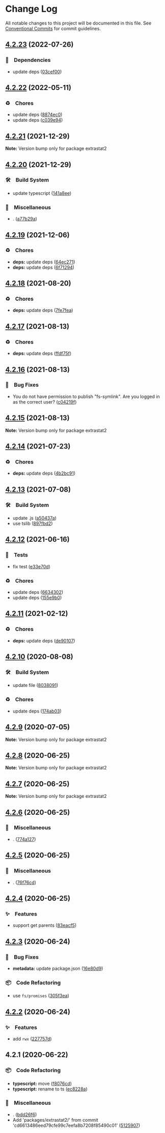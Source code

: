 # Change Log

All notable changes to this project will be documented in this file.
See [Conventional Commits](https://conventionalcommits.org) for commit guidelines.

## [4.2.23](https://github.com/bluelovers/ws-iconv/compare/extrastat2@4.2.22...extrastat2@4.2.23) (2022-07-26)


### 📌　Dependencies

* update deps ([03cef00](https://github.com/bluelovers/ws-iconv/commit/03cef00e69370e3353f352fa6f2d154c06bacce8))





## [4.2.22](https://github.com/bluelovers/ws-iconv/compare/extrastat2@4.2.21...extrastat2@4.2.22) (2022-05-11)


### ♻️　Chores

* update deps ([8874ec0](https://github.com/bluelovers/ws-iconv/commit/8874ec0576dc65e55d6710c61a1dc67e3142fa8f))
* update deps ([c039e94](https://github.com/bluelovers/ws-iconv/commit/c039e942f8562c9fdbba4e8d50c19afc20cc687f))





## [4.2.21](https://github.com/bluelovers/ws-iconv/compare/extrastat2@4.2.20...extrastat2@4.2.21) (2021-12-29)

**Note:** Version bump only for package extrastat2





## [4.2.20](https://github.com/bluelovers/ws-iconv/compare/extrastat2@4.2.19...extrastat2@4.2.20) (2021-12-29)


### 🛠　Build System

* update typescript ([141a8ee](https://github.com/bluelovers/ws-iconv/commit/141a8eefbaeeb45f235f5cdceadaeaeb05d9acc7))


### 🔖　Miscellaneous

* . ([a77b29a](https://github.com/bluelovers/ws-iconv/commit/a77b29ae69eb4e0c87d5120618c699273637510a))





## [4.2.19](https://github.com/bluelovers/ws-iconv/compare/extrastat2@4.2.18...extrastat2@4.2.19) (2021-12-06)


### ♻️　Chores

* **deps:** update deps ([64ec271](https://github.com/bluelovers/ws-iconv/commit/64ec2718aaa422a5d8761198824886410200c47f))
* **deps:** update deps ([6f71294](https://github.com/bluelovers/ws-iconv/commit/6f712943603f8e19ac85a365c96dc5f510ada784))





## [4.2.18](https://github.com/bluelovers/ws-iconv/compare/extrastat2@4.2.17...extrastat2@4.2.18) (2021-08-20)


### ♻️　Chores

* **deps:** update deps ([7fe7fea](https://github.com/bluelovers/ws-iconv/commit/7fe7fea53c990502a84ce990eed4a4ad346a0524))





## [4.2.17](https://github.com/bluelovers/ws-iconv/compare/extrastat2@4.2.16...extrastat2@4.2.17) (2021-08-13)


### ♻️　Chores

* **deps:** update deps ([ffdf75f](https://github.com/bluelovers/ws-iconv/commit/ffdf75f27917b2698690436b66df040f2cc5cebc))





## [4.2.16](https://github.com/bluelovers/ws-iconv/compare/extrastat2@4.2.15...extrastat2@4.2.16) (2021-08-13)


### 🐛　Bug Fixes

* You do not have permission to publish "fs-symlink". Are you logged in as the correct user? ([c04219f](https://github.com/bluelovers/ws-iconv/commit/c04219fd4047650db80e3915997dcfacdc7f7700))





## [4.2.15](https://github.com/bluelovers/ws-iconv/compare/extrastat2@4.2.14...extrastat2@4.2.15) (2021-08-13)

**Note:** Version bump only for package extrastat2





## [4.2.14](https://github.com/bluelovers/ws-iconv/compare/extrastat2@4.2.13...extrastat2@4.2.14) (2021-07-23)


### ♻️　Chores

* **deps:** update deps ([4b2bc91](https://github.com/bluelovers/ws-iconv/commit/4b2bc919ffe997c6f6ec01111f54041ee15fecc8))





## [4.2.13](https://github.com/bluelovers/ws-iconv/compare/extrastat2@4.2.12...extrastat2@4.2.13) (2021-07-08)


### 🛠　Build System

* update .js ([a50437a](https://github.com/bluelovers/ws-iconv/commit/a50437a84acedeabe884b56978507ee04ea90d58))
* use tslib ([897fbd2](https://github.com/bluelovers/ws-iconv/commit/897fbd2808c31f284dd368759f715c450b033e5e))





## [4.2.12](https://github.com/bluelovers/ws-iconv/compare/extrastat2@4.2.11...extrastat2@4.2.12) (2021-06-16)


### 🚨　Tests

* fix test ([e33e70d](https://github.com/bluelovers/ws-iconv/commit/e33e70ddfe12175c4dfc5eb6375a2015b147eded))


### ♻️　Chores

* update deps ([6634302](https://github.com/bluelovers/ws-iconv/commit/663430282348853158d48615db0629476a99b19a))
* update deps ([155e9b0](https://github.com/bluelovers/ws-iconv/commit/155e9b0a1aaf956c9d660dee61c59ef998b77131))





## [4.2.11](https://github.com/bluelovers/ws-iconv/compare/extrastat2@4.2.10...extrastat2@4.2.11) (2021-02-12)


### ♻️　Chores

* **deps:** update deps ([de90107](https://github.com/bluelovers/ws-iconv/commit/de90107171d57c462de9918fe0a53f64a9c92791))





## [4.2.10](https://github.com/bluelovers/ws-iconv/compare/extrastat2@4.2.9...extrastat2@4.2.10) (2020-08-08)


### 🛠　Build System

* update file ([8038091](https://github.com/bluelovers/ws-iconv/commit/8038091e90359945bc8861d4574e5a1370bdec11))


### ♻️　Chores

* update deps ([174ab03](https://github.com/bluelovers/ws-iconv/commit/174ab0300fdaf8a3ba5e130295296733ebdb1886))





## [4.2.9](https://github.com/bluelovers/ws-iconv/compare/extrastat2@4.2.8...extrastat2@4.2.9) (2020-07-05)

**Note:** Version bump only for package extrastat2





## [4.2.8](https://github.com/bluelovers/ws-iconv/compare/extrastat2@4.2.7...extrastat2@4.2.8) (2020-06-25)

**Note:** Version bump only for package extrastat2





## [4.2.7](https://github.com/bluelovers/ws-iconv/compare/extrastat2@4.2.6...extrastat2@4.2.7) (2020-06-25)

**Note:** Version bump only for package extrastat2





## [4.2.6](https://github.com/bluelovers/ws-iconv/compare/extrastat2@4.2.5...extrastat2@4.2.6) (2020-06-25)


### 🔖　Miscellaneous

* . ([774a127](https://github.com/bluelovers/ws-iconv/commit/774a127c7a8c36f9666d5cd1c0ccf5afb9ef2597))





## [4.2.5](https://github.com/bluelovers/ws-iconv/compare/extrastat2@4.2.4...extrastat2@4.2.5) (2020-06-25)


### 🔖　Miscellaneous

* . ([76f76cd](https://github.com/bluelovers/ws-iconv/commit/76f76cd12c3f89390515b1e33e9291b84faf433a))





## [4.2.4](https://github.com/bluelovers/ws-iconv/compare/extrastat2@4.2.3...extrastat2@4.2.4) (2020-06-25)


### ✨　Features

* support get parents ([83eacf5](https://github.com/bluelovers/ws-iconv/commit/83eacf5871a4cb2e2d62f0ba82eb2f41720e0776))





## [4.2.3](https://github.com/bluelovers/ws-iconv/compare/extrastat2@4.2.2...extrastat2@4.2.3) (2020-06-24)


### 🐛　Bug Fixes

* **metadata:** update package.json ([16e80d9](https://github.com/bluelovers/ws-iconv/commit/16e80d9148147777824bc1a383578b769aa30955))


### 📦　Code Refactoring

* use `fs/promises` ([305f3ea](https://github.com/bluelovers/ws-iconv/commit/305f3ea84e2bec14743a69b766d86ba3ebb91603))





## [4.2.2](https://github.com/bluelovers/ws-iconv/compare/extrastat2@4.2.1...extrastat2@4.2.2) (2020-06-24)


### ✨　Features

* add `rwx` ([227757d](https://github.com/bluelovers/ws-iconv/commit/227757d8bcb51f17cf66a391c4385c80f1e1d415))





## 4.2.1 (2020-06-22)


### 📦　Code Refactoring

* **typescript:** move ([f8076cd](https://github.com/bluelovers/ws-iconv/commit/f8076cd424ac0f49279cdc27bcbfa8271dd34339))
* **typescript:** rename to ts ([ec8228a](https://github.com/bluelovers/ws-iconv/commit/ec8228a75e8c1c4a454dfa8e498f321f1dca0dcf))


### 🔖　Miscellaneous

* . ([bdd26f6](https://github.com/bluelovers/ws-iconv/commit/bdd26f6a53de725eef72b0a832c42d1b8fb68298))
* Add 'packages/extrastat2/' from commit 'cd6613486eed79cfe99c7eefa8b7208f85490c01' ([5125907](https://github.com/bluelovers/ws-iconv/commit/5125907fd356d3d4789de6fafe7a2771c36531ce))
